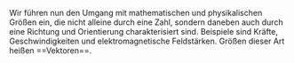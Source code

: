 Wir führen nun den Umgang mit mathematischen und physikalischen Größen ein, die nicht alleine durch eine Zahl, sondern daneben auch durch eine Richtung und Orientierung charakterisiert sind. Beispiele sind Kräfte, Geschwindigkeiten und elektromagnetische Feldstärken. Größen dieser Art heißen ==Vektoren==.